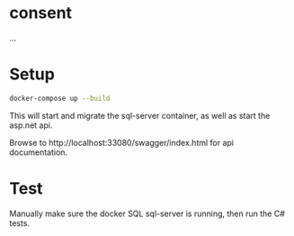 # consent

...

# Setup

```sh
docker-compose up --build
```

This will start and migrate the sql-server container, as well as start the asp.net api.

Browse to http://localhost:33080/swagger/index.html for api documentation.

# Test #

Manually make sure the docker SQL sql-server is running, then run the C# tests.

